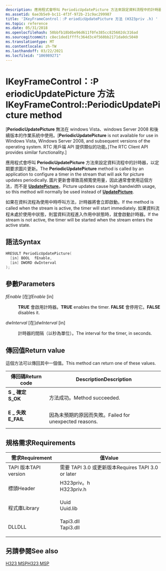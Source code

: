 ```yaml
---
description: 應用程式會呼叫 PeriodicUpdatePicture 方法來設定資料流程中的計時器，以定期要求圖片更新。 圖片更新會導致高頻寬使用量，因此通常會使用這個方法，而不是 UpdatePicture。
ms.assetid: 6ae3b5e9-bc11-4f3f-972b-21c9ac299987
title: 'IKeyFrameControl：:P eriodicUpdatePicture 方法 (H323priv .h) '
ms.topic: reference
ms.date: 05/31/2018
ms.openlocfilehash: 50bbfb18b0be96d611f0fe385cc825602dc316ad
ms.sourcegitcommit: c8ec1ded1ffffc364d3c4f560bb2171da0dc5040
ms.translationtype: MT
ms.contentlocale: zh-TW
ms.lasthandoff: 03/22/2021
ms.locfileid: "106989271"
---
```

# <a name="ikeyframecontrolperiodicupdatepicture-method"></a><span data-ttu-id="c9721-104">IKeyFrameControl：:P eriodicUpdatePicture 方法</span><span class="sxs-lookup"><span data-stu-id="c9721-104">IKeyFrameControl::PeriodicUpdatePicture method</span></span>

<span data-ttu-id="c9721-105">\[**PeriodicUpdatePicture** 無法在 windows Vista、windows Server 2008 和後續版本的作業系統中使用。</span><span class="sxs-lookup"><span data-stu-id="c9721-105">\[**PeriodicUpdatePicture** is not available for use in Windows Vista, Windows Server 2008, and subsequent versions of the operating system.</span></span> <span data-ttu-id="c9721-106">RTC 用戶端 API 提供類似的功能。\]</span><span class="sxs-lookup"><span data-stu-id="c9721-106">The RTC Client API provides similar functionality.\]</span></span>

<span data-ttu-id="c9721-107">應用程式會呼叫 **PeriodicUpdatePicture** 方法來設定資料流程中的計時器，以定期要求圖片更新。</span><span class="sxs-lookup"><span data-stu-id="c9721-107">The **PeriodicUpdatePicture** method is called by an application to configure a timer in the stream that will ask for picture updates periodically.</span></span> <span data-ttu-id="c9721-108">圖片更新會導致高頻寬使用量，因此通常會使用這個方法，而不是 [**UpdatePicture**](ikeyframecontrol-updatepicture.md)。</span><span class="sxs-lookup"><span data-stu-id="c9721-108">Picture updates cause high bandwidth usage, so this method will normally be used instead of [**UpdatePicture**](ikeyframecontrol-updatepicture.md).</span></span>

<span data-ttu-id="c9721-109">如果在資料流程為使用中時呼叫方法，計時器將會立即啟動。</span><span class="sxs-lookup"><span data-stu-id="c9721-109">If the method is called when the stream is active, the timer will start immediately.</span></span> <span data-ttu-id="c9721-110">如果資料流程未處於使用中狀態，則當資料流程進入作用中狀態時，就會啟動計時器。</span><span class="sxs-lookup"><span data-stu-id="c9721-110">If the stream is not active, the timer will be started when the stream enters the active state.</span></span>

## <a name="syntax"></a><span data-ttu-id="c9721-111">語法</span><span class="sxs-lookup"><span data-stu-id="c9721-111">Syntax</span></span>


```C++
HRESULT PeriodicUpdatePicture(
  [in] BOOL  fEnable,
  [in] DWORD dwInterval
);
```



## <a name="parameters"></a><span data-ttu-id="c9721-112">參數</span><span class="sxs-lookup"><span data-stu-id="c9721-112">Parameters</span></span>

<dl> <dt>

<span data-ttu-id="c9721-113">*fEnable* \[在\]</span><span class="sxs-lookup"><span data-stu-id="c9721-113">*fEnable* \[in\]</span></span>
</dt> <dd>

<span data-ttu-id="c9721-114">**TRUE** 會啟用計時器。</span><span class="sxs-lookup"><span data-stu-id="c9721-114">**TRUE** enables the timer.</span></span> <span data-ttu-id="c9721-115">**FALSE** 會停用它。</span><span class="sxs-lookup"><span data-stu-id="c9721-115">**FALSE** disables it.</span></span>

</dd> <dt>

<span data-ttu-id="c9721-116">*dwInterval* \[在\]</span><span class="sxs-lookup"><span data-stu-id="c9721-116">*dwInterval* \[in\]</span></span>
</dt> <dd>

<span data-ttu-id="c9721-117">計時器的間隔（以秒為單位）。</span><span class="sxs-lookup"><span data-stu-id="c9721-117">The interval for the timer, in seconds.</span></span>

</dd> </dl>

## <a name="return-value"></a><span data-ttu-id="c9721-118">傳回值</span><span class="sxs-lookup"><span data-stu-id="c9721-118">Return value</span></span>

<span data-ttu-id="c9721-119">這個方法可以傳回其中一個值。</span><span class="sxs-lookup"><span data-stu-id="c9721-119">This method can return one of these values.</span></span>



| <span data-ttu-id="c9721-120">傳回碼</span><span class="sxs-lookup"><span data-stu-id="c9721-120">Return code</span></span>                                                                            | <span data-ttu-id="c9721-121">Description</span><span class="sxs-lookup"><span data-stu-id="c9721-121">Description</span></span>                               |
|----------------------------------------------------------------------------------------|-------------------------------------------|
| <dl> <span data-ttu-id="c9721-122"><dt>**S \_ 確定**</dt></span><span class="sxs-lookup"><span data-stu-id="c9721-122"><dt>**S\_OK**</dt></span></span> </dl>   | <span data-ttu-id="c9721-123">方法成功。</span><span class="sxs-lookup"><span data-stu-id="c9721-123">Method succeeded.</span></span><br/>              |
| <dl> <span data-ttu-id="c9721-124"><dt>**E \_ 失敗**</dt></span><span class="sxs-lookup"><span data-stu-id="c9721-124"><dt>**E\_FAIL**</dt></span></span> </dl> | <span data-ttu-id="c9721-125">因為未預期的原因而失敗。</span><span class="sxs-lookup"><span data-stu-id="c9721-125">Failed for unexpected reasons.</span></span><br/> |



 

## <a name="requirements"></a><span data-ttu-id="c9721-126">規格需求</span><span class="sxs-lookup"><span data-stu-id="c9721-126">Requirements</span></span>



| <span data-ttu-id="c9721-127">需求</span><span class="sxs-lookup"><span data-stu-id="c9721-127">Requirement</span></span> | <span data-ttu-id="c9721-128">值</span><span class="sxs-lookup"><span data-stu-id="c9721-128">Value</span></span> |
|-------------------------|---------------------------------------------------------------------------------------|
| <span data-ttu-id="c9721-129">TAPI 版本</span><span class="sxs-lookup"><span data-stu-id="c9721-129">TAPI version</span></span><br/> | <span data-ttu-id="c9721-130">需要 TAPI 3.0 或更新版本</span><span class="sxs-lookup"><span data-stu-id="c9721-130">Requires TAPI 3.0 or later</span></span><br/>                                                 |
| <span data-ttu-id="c9721-131">標頭</span><span class="sxs-lookup"><span data-stu-id="c9721-131">Header</span></span><br/>       | <dl> <span data-ttu-id="c9721-132"><dt>H323priv。h</dt></span><span class="sxs-lookup"><span data-stu-id="c9721-132"><dt>H323priv.h</dt></span></span> </dl> |
| <span data-ttu-id="c9721-133">程式庫</span><span class="sxs-lookup"><span data-stu-id="c9721-133">Library</span></span><br/>      | <dl> <span data-ttu-id="c9721-134"><dt>Uuid</dt></span><span class="sxs-lookup"><span data-stu-id="c9721-134"><dt>Uuid.lib</dt></span></span> </dl>   |
| <span data-ttu-id="c9721-135">DLL</span><span class="sxs-lookup"><span data-stu-id="c9721-135">DLL</span></span><br/>          | <dl> <span data-ttu-id="c9721-136"><dt>Tapi3.dll</dt></span><span class="sxs-lookup"><span data-stu-id="c9721-136"><dt>Tapi3.dll</dt></span></span> </dl>  |



## <a name="see-also"></a><span data-ttu-id="c9721-137">另請參閱</span><span class="sxs-lookup"><span data-stu-id="c9721-137">See also</span></span>

<dl> <dt>

[<span data-ttu-id="c9721-138">H323 MSP</span><span class="sxs-lookup"><span data-stu-id="c9721-138">H323 MSP</span></span>](h323-msp.md)
</dt> </dl>

 

 




